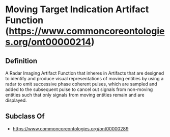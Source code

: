 # Moving Target Indication Artifact Function (https://www.commoncoreontologies.org/ont00000214)

## Definition
A Radar Imaging Artifact Function that inheres in Artifacts that are designed to identify and produce visual representations of moving entities by using a radar to emit successive phase coherent pulses, which are sampled and added to the subsequent pulse to cancel out signals from non-moving entities such that only signals from moving entities remain and are displayed.

## Subclass Of
- https://www.commoncoreontologies.org/ont00000289

